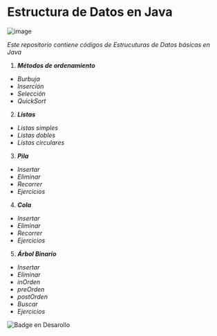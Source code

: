 # Estructura de Datos en Java
![image](https://user-images.githubusercontent.com/95153912/228119315-6977ce99-d852-45c0-90b5-b00c8dacb482.png)


*Este repositorio contiene códigos de Estrucuturas de Datos básicas en Java*
1. **_Métodos de ordenamiento_**
* *Burbuja*
* *Inserción*
* *Selección* 
* *QuickSort*

2. **_Listas_**
* *Listas simples*
* *Listas dobles* 
* *Listas circulares*

3. **_Pila_**
* *Insertar*
* *Eliminar*
* *Recorrer*
* *Ejercicios*

4. **_Cola_**
* *Insertar*
* *Eliminar*
* *Recorrer*
* *Ejercicios*

5. **_Árbol Binario_**
* *Insertar*
* *Eliminar*
* *inOrden*
* *preOrden*
* *postOrden*
* *Buscar*
* *Ejercicios*


![Badge en Desarollo](https://img.shields.io/badge/STATUS-EN%20DESAROLLO-green)
